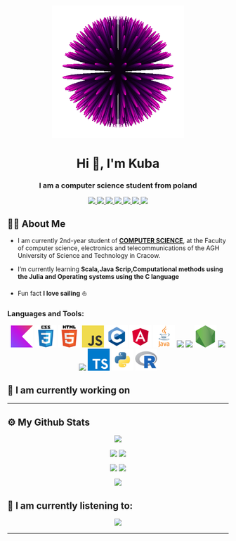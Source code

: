 <div align="center">
<img width="300px" src="/assets/7V7.gif">
 </div>

<h1 align="center">Hi 👻, I'm Kuba</h1>
<h3 align="center">I am a computer science student from poland</h3>

<p align="center">
<a href="https://discordapp.com/users/300706837764767744">
<img src="https://img.shields.io/badge/Discord-5865F2?style=for-the-badge&logo=discord&logoColor=white" />
</a>
<a href="https://open.spotify.com/user/d27sge4sf664fliyis2tbcdle">
<img src="https://img.shields.io/badge/Spotify-1ED760?&style=for-the-badge&logo=spotify&logoColor=white" />
</a>
<a href="https://anilist.co/user/lawos/">
<img src="https://img.shields.io/badge/AniList-02A9FF?&style=for-the-badge&logo=aniList&logoColor=white" />
</a>
<a href="https://www.instagram.com/lawos98/">
<img src="https://img.shields.io/badge/Instagram-E4405F?&style=for-the-badge&logo=Instagram&logoColor=white" />
</a>
<a href="https://www.facebook.com/jakuba.spolnik">
<img src="https://img.shields.io/badge/Facebook-1877F2?&style=for-the-badge&logo=Facebook&logoColor=white" />
</a>
<a href="jakub.jan.spolnik@gmail.com">
<img src="https://img.shields.io/badge/Gmail-EA4335?&style=for-the-badge&logo=Gmail&logoColor=white" />
</a>
<a href="https://steamcommunity.com/profiles/76561198196656354">
<img src="https://img.shields.io/badge/Steam-313131?&style=for-the-badge&logo=Steam&logoColor=whitee" />
</a>
</p>

##  🙋‍♂️ About Me

- I am currently 2nd-year student of **[COMPUTER SCIENCE](https://iet.agh.edu.pl/kierunek-informatyka/)**, at the Faculty of computer science, electronics and telecommunications of the AGH University of Science and Technology in Cracow.

- I’m currently learning **Scala,Java Scrip,Computational methods using the Julia and Operating systems using the C language**

- Fun fact **I love sailing** ⛵

<h3 align="left">Languages and Tools:</h3>
<p align="center">
<img height="50" src="https://raw.githubusercontent.com/github/explore/4479d2a2c854198cb00160f8593519c14dc3b905/topics/kotlin/kotlin.png" />
<img height="50" src="https://raw.githubusercontent.com/github/explore/80688e429a7d4ef2fca1e82350fe8e3517d3494d/topics/css/css.png" />
<img height="50" src="https://raw.githubusercontent.com/github/explore/80688e429a7d4ef2fca1e82350fe8e3517d3494d/topics/html/html.png" />
<img height="50" src="https://raw.githubusercontent.com/github/explore/80688e429a7d4ef2fca1e82350fe8e3517d3494d/topics/javascript/javascript.png" />
<img height="50" src="https://raw.githubusercontent.com/github/explore/f3e22f0dca2be955676bc70d6214b95b13354ee8/topics/c/c.png" />
<img height="50" src="https://raw.githubusercontent.com/github/explore/80688e429a7d4ef2fca1e82350fe8e3517d3494d/topics/angular/angular.png" />
<img height="50" src="https://raw.githubusercontent.com/github/explore/5b3600551e122a3277c2c5368af2ad5725ffa9a1/topics/java/java.png" />
<img height="50" src="https://logonoid.com/images/mongodb-logo.png" />
<img height="50" src="https://pngimg.com/uploads/mysql/mysql_PNG6.png" />
<img height="50" src="https://raw.githubusercontent.com/github/explore/80688e429a7d4ef2fca1e82350fe8e3517d3494d/topics/nodejs/nodejs.png" />
<img height="50" src="https://www.scala-lang.org/resources/img/frontpage/scala-spiral.png" />
<img height="50" src="https://docs.julialang.org/en/v1/assets/logo-dark.svg" />
<img height="50" src="https://raw.githubusercontent.com/github/explore/80688e429a7d4ef2fca1e82350fe8e3517d3494d/topics/typescript/typescript.png" />
<img height="50" src="https://raw.githubusercontent.com/github/explore/80688e429a7d4ef2fca1e82350fe8e3517d3494d/topics/python/python.png" />
<img height="50" src="https://raw.githubusercontent.com/github/explore/80688e429a7d4ef2fca1e82350fe8e3517d3494d/topics/r/r.png" />

</p>

## 💎 I am currently working on 
<div align="center">

<!-- 

<a href="https://github.com/lawos98/Mownit"/>
<img src="https://github-readme-stats.vercel.app/api/pin/?username=lawos98&repo=Mownit&theme=monokai&hide_border=true&bg_color=2c292d" width="400"/>
</a>

<a href="https://github.com/lawos98/SysOpy"/>
<img src="https://github-readme-stats.vercel.app/api/pin/?username=lawos98&repo=SysOpy&theme=monokai&hide_border=true&bg_color=2c292d" width="400"/>
</a>

<a href="https://github.com/lawos98/JavaScript"/>
<img src="https://github-readme-stats.vercel.app/api/pin/?username=lawos98&repo=JavaScript&theme=monokai&hide_border=true&bg_color=2c292d" width="400"/>
</a>

<a href="https://github.com/lawos98/Scala">
<img src="https://github-readme-stats.vercel.app/api/pin/?username=lawos98&repo=Scala&theme=monokai&hide_border=true&bg_color=2c292d" width="400"/>
</a>

<a href="https://github.com/MatiPl01/DB2-Restaurant" />
<img src="https://github-readme-stats.vercel.app/api/pin/?username=MatiPl01&repo=DB2-Restaurant&theme=monokai&hide_border=true&bg_color=2c292d" width="400"/>
</a>

-->
</div>

---

## ⚙️ My Github Stats

<p align="center">
<img src="http://github-profile-summary-cards.vercel.app/api/cards/profile-details?username=lawos98&theme=monokai"/>
</p>
<p align="center">
<img src="http://github-profile-summary-cards.vercel.app/api/cards/repos-per-language?username=lawos98&theme=monokai"/>
<img src="http://github-profile-summary-cards.vercel.app/api/cards/most-commit-language?username=lawos98&theme=monokai"/>
</p>
<p align="center">
<img src="http://github-profile-summary-cards.vercel.app/api/cards/stats?username=lawos98&theme=monokai"/>
<img src="http://github-profile-summary-cards.vercel.app/api/cards/productive-time?username=lawos98&theme=monokai&utcOffset=+1"/>
</p>
<p align="center">
<img src="https://github-readme-streak-stats.herokuapp.com?user=lawos98&theme=monokai&hide_border=true&date_format=M%20j%5B%2C%20Y%5D&background=2c292d"/>
</p>

## 🎵 I am currently listening to:
<div align="center"><img src="https://novatorem-lawos98.vercel.app/api/spotify"></div>

---

